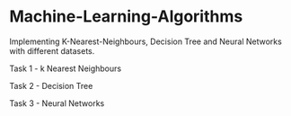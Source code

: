 # Machine-Learning-Algorithms
Implementing K-Nearest-Neighbours, Decision Tree and Neural Networks with different datasets. 

Task 1 - k Nearest Neighbours


Task 2 - Decision Tree


Task 3 - Neural Networks
